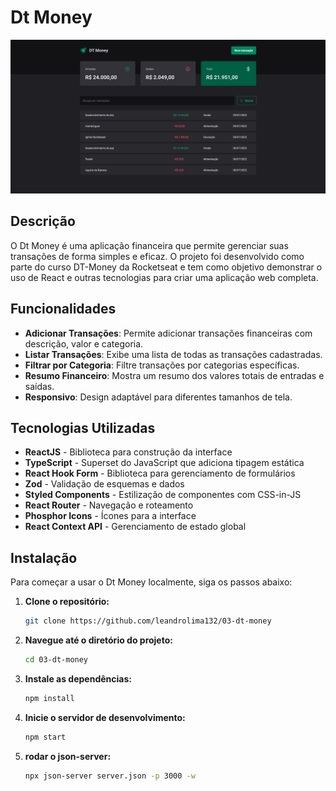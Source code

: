 # Dt Money

![Descrição do GIF](/src/assets/demostrativo.png)

## Descrição

O Dt Money é uma aplicação financeira que permite gerenciar suas transações de forma simples e eficaz. O projeto foi desenvolvido como parte do curso DT-Money da Rocketseat e tem como objetivo demonstrar o uso de React e outras tecnologias para criar uma aplicação web completa.

## Funcionalidades

- **Adicionar Transações**: Permite adicionar transações financeiras com descrição, valor e categoria.
- **Listar Transações**: Exibe uma lista de todas as transações cadastradas.
- **Filtrar por Categoria**: Filtre transações por categorias específicas.
- **Resumo Financeiro**: Mostra um resumo dos valores totais de entradas e saídas.
- **Responsivo**: Design adaptável para diferentes tamanhos de tela.

## Tecnologias Utilizadas

- **ReactJS** - Biblioteca para construção da interface
- **TypeScript** - Superset do JavaScript que adiciona tipagem estática
- **React Hook Form** - Biblioteca para gerenciamento de formulários
- **Zod** - Validação de esquemas e dados
- **Styled Components** - Estilização de componentes com CSS-in-JS
- **React Router** - Navegação e roteamento
- **Phosphor Icons** - Ícones para a interface
- **React Context API** - Gerenciamento de estado global

## Instalação

Para começar a usar o Dt Money localmente, siga os passos abaixo:

1. **Clone o repositório:**

   ```bash
   git clone https://github.com/leandrolima132/03-dt-money
   ```

2. **Navegue até o diretório do projeto:**

   ```bash
   cd 03-dt-money
   ```

3. **Instale as dependências:**
   ```bash
   npm install
   ```
4. **Inicie o servidor de desenvolvimento:**

   ```bash
   npm start
   ```

5. **rodar o json-server:**
   ```bash
   npx json-server server.json -p 3000 -w
   ```
